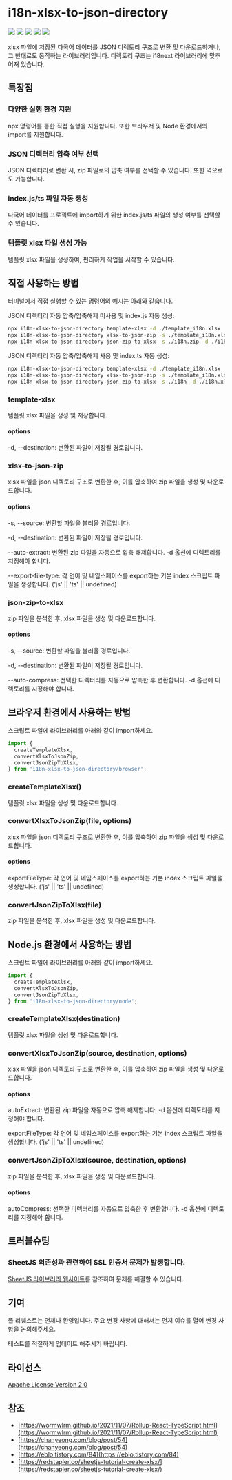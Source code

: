 # i18n-xlsx-to-json-directory

![](https://img.shields.io/npm/v/i18n-xlsx-to-json-directory)
![](https://img.shields.io/npm/l/i18n-xlsx-to-json-directory)
![](https://img.shields.io/npm/dt/i18n-xlsx-to-json-directory)
![](https://img.shields.io/github/contributors/snapperbay4453/i18n-xlsx-to-json-directory)
![](https://img.shields.io/github/last-commit/snapperbay4453/i18n-xlsx-to-json-directory)


xlsx 파일에 저장된 다국어 데이터를 JSON 디렉토리 구조로 변환 및 다운로드하거나, 그 반대로도 동작하는 라이브러리입니다. 디렉토리 구조는 i18next 라이브러리에 맞추어져 있습니다.


## 특장점

### 다양한 실행 환경 지원
npx 명령어를 통한 직접 실행을 지원합니다. 또한 브라우저 및 Node 환경에서의 import를 지원합니다.

### JSON 디렉터리 압축 여부 선택
JSON 디렉터리로 변환 시, zip 파일로의 압축 여부를 선택할 수 있습니다. 또한 역으로도 가능합니다.

### index.js/ts 파일 자동 생성
다국어 데이터를 프로젝트에 import하기 위한 index.js/ts 파일의 생성 여부를 선택할 수 있습니다.

### 템플릿 xlsx 파일 생성 가능
템플릿 xlsx 파일을 생성하여, 편리하게 작업을 시작할 수 있습니다.


## 직접 사용하는 방법

터미널에서 직접 실행할 수 있는 명령어의 예시는 아래와 같습니다.

JSON 디렉터리 자동 압축/압축해제 미사용 및 index.js 자동 생성:

```bash
npx i18n-xlsx-to-json-directory template-xlsx -d ./template_i18n.xlsx
npx i18n-xlsx-to-json-directory xlsx-to-json-zip -s ./template_i18n.xlsx -d ./i18n.zip --export-file-type js
npx i18n-xlsx-to-json-directory json-zip-to-xlsx -s ./i18n.zip -d ./i18n.xlsx
```

JSON 디렉터리 자동 압축/압축해제 사용 및 index.ts 자동 생성:

```bash
npx i18n-xlsx-to-json-directory template-xlsx -d ./template_i18n.xlsx
npx i18n-xlsx-to-json-directory xlsx-to-json-zip -s ./template_i18n.xlsx -d ./i18n --export-file-type ts --auto-extract
npx i18n-xlsx-to-json-directory json-zip-to-xlsx -s ./i18n -d ./i18n.xlsx --auto-compress
```

### template-xlsx

템플릿 xlsx 파일을 생성 및 저장합니다.

#### options

-d, --destination: 변환된 파일이 저장될 경로입니다.

### xlsx-to-json-zip

xlsx 파일을 json 디렉토리 구조로 변환한 후, 이를 압축하여 zip 파일을 생성 및 다운로드합니다.

#### options

-s, --source: 변환할 파일을 불러올 경로입니다.

-d, --destination: 변환된 파일이 저장될 경로입니다.

--auto-extract: 변환된 zip 파일을 자동으로 압축 해제합니다. -d 옵션에 디렉토리를 지정해야 합니다.

--export-file-type: 각 언어 및 네임스페이스를 export하는 기본 index 스크립트 파일을 생성합니다. ('js' || 'ts' || undefined)

### json-zip-to-xlsx

zip 파일을 분석한 후, xlsx 파일을 생성 및 다운로드합니다.

#### options

-s, --source: 변환할 파일을 불러올 경로입니다.

-d, --destination: 변환된 파일이 저장될 경로입니다.

--auto-compress: 선택한 디렉터리를 자동으로 압축한 후 변환합니다. -d 옵션에 디렉토리를 지정해야 합니다.


## 브라우저 환경에서 사용하는 방법

스크립트 파일에 라이브러리를 아래와 같이 import하세요.

```javascript
import {
  createTemplateXlsx,
  convertXlsxToJsonZip,
  convertJsonZipToXlsx,
} from 'i18n-xlsx-to-json-directory/browser';
```

### createTemplateXlsx()

템플릿 xlsx 파일을 생성 및 다운로드합니다.

### convertXlsxToJsonZip(file, options)

xlsx 파일을 json 디렉토리 구조로 변환한 후, 이를 압축하여 zip 파일을 생성 및 다운로드합니다.

#### options

exportFileType: 각 언어 및 네임스페이스를 export하는 기본 index 스크립트 파일을 생성합니다. ('js' || 'ts' || undefined)

### convertJsonZipToXlsx(file)

zip 파일을 분석한 후, xlsx 파일을 생성 및 다운로드합니다.


## Node.js 환경에서 사용하는 방법

스크립트 파일에 라이브러리를 아래와 같이 import하세요.

```javascript
import {
  createTemplateXlsx,
  convertXlsxToJsonZip,
  convertJsonZipToXlsx,
} from 'i18n-xlsx-to-json-directory/node';
```

### createTemplateXlsx(destination)

템플릿 xlsx 파일을 생성 및 다운로드합니다.

### convertXlsxToJsonZip(source, destination, options)

xlsx 파일을 json 디렉토리 구조로 변환한 후, 이를 압축하여 zip 파일을 생성 및 다운로드합니다.

#### options

autoExtract: 변환된 zip 파일을 자동으로 압축 해제합니다. -d 옵션에 디렉토리를 지정해야 합니다.

exportFileType: 각 언어 및 네임스페이스를 export하는 기본 index 스크립트 파일을 생성합니다. ('js' || 'ts' || undefined)

### convertJsonZipToXlsx(source, destination, options)

zip 파일을 분석한 후, xlsx 파일을 생성 및 다운로드합니다.

#### options

autoCompress: 선택한 디렉터리를 자동으로 압축한 후 변환합니다. -d 옵션에 디렉토리를 지정해야 합니다.


## 트러블슈팅

### SheetJS 의존성과 관련하여 SSL 인증서 문제가 발생합니다.

[SheetJS 라이브러리 웹사이트](https://docs.sheetjs.com/docs/miscellany/contributing/#build-from-source-tree)를 참조하여 문제를 해결할 수 있습니다.


## 기여

풀 리퀘스트는 언제나 환영입니다. 주요 변경 사항에 대해서는 먼저 이슈를 열어 변경 사항을 논의해주세요.

테스트를 적절하게 업데이트 해주시기 바랍니다.


## 라이선스

[Apache License Version 2.0](https://www.apache.org/licenses/LICENSE-2.0)


## 참조

* [https://wormwlrm.github.io/2021/11/07/Rollup-React-TypeScript.html](https://wormwlrm.github.io/2021/11/07/Rollup-React-TypeScript.html)
* [https://chanyeong.com/blog/post/54](https://chanyeong.com/blog/post/54)
* [https://eblo.tistory.com/84](https://eblo.tistory.com/84)
* [https://redstapler.co/sheetjs-tutorial-create-xlsx/](https://redstapler.co/sheetjs-tutorial-create-xlsx/)
